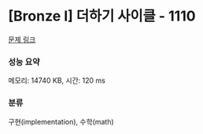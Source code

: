 # [Bronze I] 더하기 사이클 - 1110 

[문제 링크](https://www.acmicpc.net/problem/1110) 

### 성능 요약

메모리: 14740 KB, 시간: 120 ms

### 분류

구현(implementation), 수학(math)

